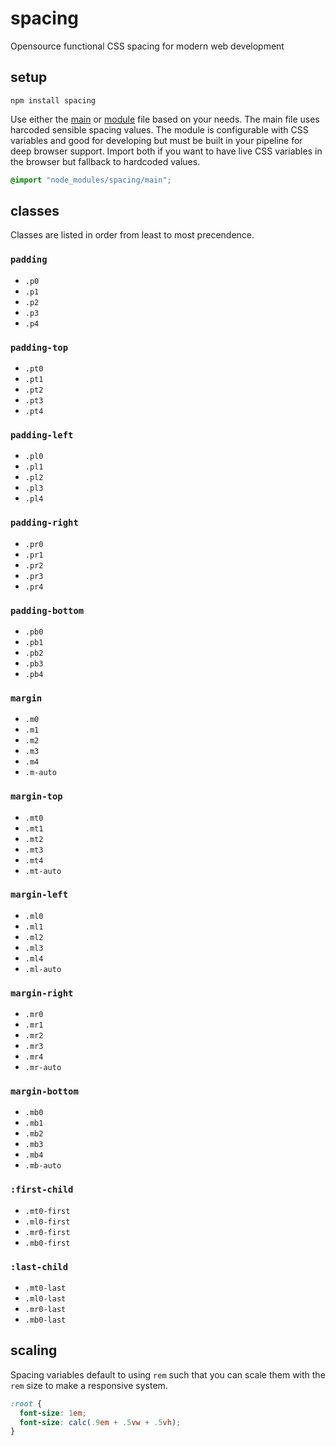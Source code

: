 # spacing
Opensource functional CSS spacing for modern web development

## setup

```
npm install spacing
```

Use either the [main](main.css) or [module](module.css) file based on your needs. The main file uses harcoded sensible spacing values. The module is configurable with CSS variables and good for developing but must be built in your pipeline for deep browser support. Import both if you want to have live CSS variables in the browser but fallback to hardcoded values.

```css
@import "node_modules/spacing/main";
```

## classes
Classes are listed in order from least to most precendence.

### `padding`
- `.p0`
- `.p1`
- `.p2`
- `.p3`
- `.p4`

### `padding-top`
- `.pt0`
- `.pt1`
- `.pt2`
- `.pt3`
- `.pt4`

### `padding-left`
- `.pl0`
- `.pl1`
- `.pl2`
- `.pl3`
- `.pl4`

### `padding-right`
- `.pr0`
- `.pr1`
- `.pr2`
- `.pr3`
- `.pr4`

### `padding-bottom`
- `.pb0`
- `.pb1`
- `.pb2`
- `.pb3`
- `.pb4`

### `margin`
- `.m0`
- `.m1`
- `.m2`
- `.m3`
- `.m4`
- `.m-auto`

### `margin-top`
- `.mt0`
- `.mt1`
- `.mt2`
- `.mt3`
- `.mt4`
- `.mt-auto`

### `margin-left`
- `.ml0`
- `.ml1`
- `.ml2`
- `.ml3`
- `.ml4`
- `.ml-auto`

### `margin-right`
- `.mr0`
- `.mr1`
- `.mr2`
- `.mr3`
- `.mr4`
- `.mr-auto`

### `margin-bottom`
- `.mb0`
- `.mb1`
- `.mb2`
- `.mb3`
- `.mb4`
- `.mb-auto`

### `:first-child`
- `.mt0-first`
- `.ml0-first`
- `.mr0-first`
- `.mb0-first`

### `:last-child`
- `.mt0-last`
- `.ml0-last`
- `.mr0-last`
- `.mb0-last`

## scaling

Spacing variables default to using `rem` such that you can scale them with the `rem` size to make a responsive system.

```css
:root {
  font-size: 1em;
  font-size: calc(.9em + .5vw + .5vh);
}
```
